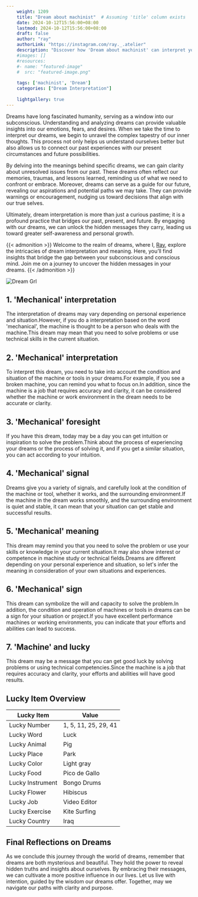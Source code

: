 ```yaml
---
    weight: 1209
    title: "Dream about machinist"  # Assuming 'title' column exists
    date: 2024-10-12T15:56:00+08:00
    lastmod: 2024-10-12T15:56:00+08:00
    draft: false
    author: "ray"
    authorLink: "https://instagram.com/ray._.atelier"
    description: "Discover how 'Dream about machinist' can interpret your future and uncover its significant meanings in your life."
    #images: []
    #resources:
    #- name: "featured-image"
    #  src: "featured-image.png"
    
    tags: ['machinist', 'Dream']
    categories: ["Dream Interpretation"]
    
    lightgallery: true
---
```

    
Dreams have long fascinated humanity, serving as a window into our subconscious. Understanding and analyzing dreams can provide valuable insights into our emotions, fears, and desires. When we take the time to interpret our dreams, we begin to unravel the complex tapestry of our inner thoughts. This process not only helps us understand ourselves better but also allows us to connect our past experiences with our present circumstances and future possibilities.

By delving into the meanings behind specific dreams, we can gain clarity about unresolved issues from our past. These dreams often reflect our memories, traumas, and lessons learned, reminding us of what we need to confront or embrace. Moreover, dreams can serve as a guide for our future, revealing our aspirations and potential paths we may take. They can provide warnings or encouragement, nudging us toward decisions that align with our true selves.

Ultimately, dream interpretation is more than just a curious pastime; it is a profound practice that bridges our past, present, and future. By engaging with our dreams, we can unlock the hidden messages they carry, leading us toward greater self-awareness and personal growth.

{{< admonition >}}
Welcome to the realm of dreams, where I, [Ray](https://instagram.com/ray._.atelier), explore the intricacies of dream interpretation and meaning. Here, you’ll find insights that bridge the gap between your subconscious and conscious mind. Join me on a journey to uncover the hidden messages in your dreams.
{{< /admonition >}}

![Dream Grl](https://cdn.pixabay.com/photo/2017/11/02/03/35/gothic-2910057_1280.jpg "Dream Grl")

## 1. 'Mechanical' interpretation
The interpretation of dreams may vary depending on personal experience and situation.However, if you do a interpretation based on the word 'mechanical', the machine is thought to be a person who deals with the machine.This dream may mean that you need to solve problems or use technical skills in the current situation.

## 2. 'Mechanical' interpretation
To interpret this dream, you need to take into account the condition and situation of the machine or tools in your dreams.For example, if you see a broken machine, you can remind you what to focus on.In addition, since the machine is a job that requires accuracy and clarity, it can be considered whether the machine or work environment in the dream needs to be accurate or clarity.

## 3. 'Mechanical' foresight
If you have this dream, today may be a day you can get intuition or inspiration to solve the problem.Think about the process of experiencing your dreams or the process of solving it, and if you get a similar situation, you can act according to your intuition.

## 4. 'Mechanical' signal
Dreams give you a variety of signals, and carefully look at the condition of the machine or tool, whether it works, and the surrounding environment.If the machine in the dream works smoothly, and the surrounding environment is quiet and stable, it can mean that your situation can get stable and successful results.

## 5. 'Mechanical' meaning
This dream may remind you that you need to solve the problem or use your skills or knowledge in your current situation.It may also show interest or competence in machine study or technical fields.Dreams are different depending on your personal experience and situation, so let's infer the meaning in consideration of your own situations and experiences.

## 6. 'Mechanical' sign
This dream can symbolize the will and capacity to solve the problem.In addition, the condition and operation of machines or tools in dreams can be a sign for your situation or project.If you have excellent performance machines or working environments, you can indicate that your efforts and abilities can lead to success.

## 7. 'Machine' and lucky
This dream may be a message that you can get good luck by solving problems or using technical competencies.Since the machine is a job that requires accuracy and clarity, your efforts and abilities will have good results.

## Lucky Item Overview
| Lucky Item          | Value              |
|---------------|--------------------|
| Lucky Number        | 1, 5, 11, 25, 29, 41  |
| Lucky Word          | Luck |
| Lucky Animal        | Pig |
| Lucky Place         | Park     |
| Lucky Color         | Light gray     |
| Lucky Food          | Pico de Gallo      |
| Lucky Instrument    | Bongo Drums |
| Lucky Flower        | Hibiscus    |
| Lucky Job           | Video Editor       |
| Lucky Exercise      | Kite Surfing  |
| Lucky Country       | Iraq    |


##  Final Reflections on Dreams

As we conclude this journey through the world of dreams, remember that dreams are both mysterious and beautiful. They hold the power to reveal hidden truths and insights about ourselves. By embracing their messages, we can cultivate a more positive influence in our lives. Let us live with intention, guided by the wisdom our dreams offer. Together, may we navigate our paths with clarity and purpose.
